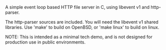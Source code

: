 A simple event loop based HTTP file server in C, using libevent v1 and
http-parser.

The http-parser sources are included. You will need the libevent v1 shared
libraries. Use 'make' to build on OpenBSD, or 'make linux' to build on linux.

NOTE: This is intended as a minimal tech demo, and is not designed for
production use in public environments.
